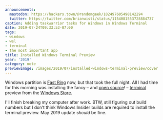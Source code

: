 ```yaml
---
announcements:
  mastodon: https://hackers.town/@randomgeek/102497605498142294
  twitter: https://twitter.com/brianwisti/status/1154081553728884737
caption: Adding taskwarrior tasks for Windows in Windows Terminal
date: 2019-07-24T09:33:53-07:00
tags:
- windows
- wsl
- terminal
- the most important app
title: Installed Windows Terminal Preview
year: '2019'
category: note
previewimage: /images/2019/07/installed-windows-terminal-preview/cover.png
---
```


Windows partition is [Fast Ring][] now, but that took the full night. All
I had time for this morning was installing the fancy – and [open source][]! –
[terminal][] preview from the [Windows Store][].

[Fast Ring]: https://insider.windows.com/en-us/how-to-overview/
[open source]: https://github.com/microsoft/terminal/blob/master/LICENSE
[terminal]: https://devblogs.microsoft.com/commandline/windows-terminal-microsoft-store-preview-release/
[Windows Store]: https://www.microsoft.com/en-us/p/windows-terminal-preview/9n0dx20hk701?activetab=pivot:overviewtab

I'll finish breaking my computer after work. BTW, still figuring out build
numbers but I don't think Windows Insider builds are required to install the
terminal preview. May 2019 update *should* be fine.
